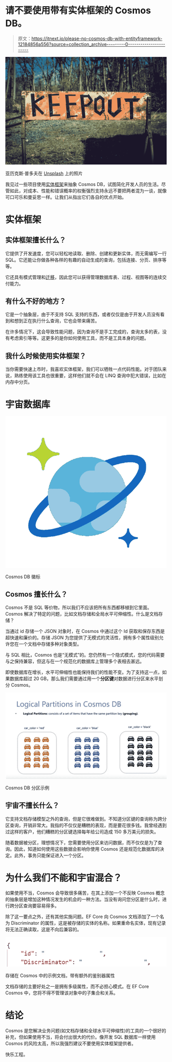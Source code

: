 # 请不要使用带有实体框架的 Cosmos DB。

> 原文：<https://itnext.io/please-no-cosmos-db-with-entityframework-12184856a556?source=collection_archive---------0----------------------->

![](img/9819641b555c0673f2a1c4d666617b90.png)

亚历克斯·普多夫在 [Unsplash](https://unsplash.com/s/photos/forbidden?utm_source=unsplash&utm_medium=referral&utm_content=creditCopyText) 上的照片

我见过一些项目使用[实体框架](https://learn.microsoft.com/en-us/ef/core/providers/cosmos/?tabs=dotnet-core-cli)来抽象 Cosmos DB，试图简化开发人员的生活。尽管如此，对成本、性能和错误概率的权衡强烈支持永远不要把两者混为一谈，就像可口可乐和曼妥思一样。让我们从指出它们各自的优点开始。

# 实体框架

## 实体框架擅长什么？

它提供了开发速度，您可以轻松地读取、删除、创建和更新实体，而无需编写一行 SQL。它还能让你做各种各样的有趣的自动生成的查询，包括连接、分页、排序等等。

它还具有模式管理和[迁移](https://learn.microsoft.com/en-us/ef/core/managing-schemas/migrations/?tabs=dotnet-core-cli)，因此您可以获得管理数据库表、过程、视图等的连续交付能力。

## 有什么不好的地方？

它是一个抽象层，由于不支持 SQL 支持的东西，或者仅仅是由于开发人员没有看到和想到正在执行什么查询，它也会带来痛苦。

在许多情况下，这会导致性能问题，因为查询不是手工完成的，查询太多的表，没有考虑索引等等。这更多的是你如何使用工具，而不是工具本身的问题。

## 我什么时候使用实体框架？

当你需要快速上市时，我喜欢实体框架，我们可以牺牲一点代码性能。对于团队来说，熟练使用该工具也很重要，这样他们就不会在 LINQ 查询中犯大错误，比如在内存中分页。

# 宇宙数据库

![](img/6c97a99f662520f3db5fc9dff9ef8d3c.png)

Cosmos DB 徽标

## Cosmos 擅长什么？

Cosmos 不是 SQL 等价物，所以我们不应该把所有东西都移植到它里面。Cosmos 解决了特定的问题，比如文档存储和全局水平可伸缩性。什么是文档存储？

当通过 id 存储一个 JSON 对象时，在 Cosmos 中通过这个 Id 获取和保存东西是超快速和廉价的。存储 JSON 为您提供了无模式的灵活性，拥有多个属性级别允许您在一个文档中存储多种对象类型。

与 SQL 相比，Cosmos 也是“无模式”的。您仍然有一个隐式模式，您的代码需要与之保持兼容，但这与在一个规范化的数据库上管理多个表相去甚远。

即使数据库在增长，水平可伸缩性也能保持我们的性能不变。为了支持这一点，如果数据库超过 20 GB，那么我们需要通过用一个**分区键**对数据进行分区来水平划分 Cosmos。

![](img/560fc78aae1854b7eac7743bb98c27d3.png)

Cosmos DB 分区示例

## 宇宙不擅长什么？

它支持文档存储模型之外的查询，但是它很难做到。不知道分区键的查询称为跨分区查询，开销非常大。我指的不仅仅是糟糕的表现，而是要花很多钱。我曾经遇到过这样的客户，他们糟糕的分区键选择每年给公司造成 150 多万美元的损失。

随着数据被分区，理想情况下，您需要使用分区来访问数据，而不仅仅是为了查询。因此，知道如何使用这些数据会影响你使用 Cosmos 还是规范化数据库的决定。此外，事务只能保证进入一个分区。

# 为什么我们不能和宇宙混合？

如果使用不当，Cosmos 会导致很多痛苦，在其上添加一个不反映 Cosmos 概念的抽象层是增加这种情况发生的机会的一种方法。当没有询问您分区是什么时，进行跨分区查询要容易得多。

除了这一要点之外，还有其他实施问题。EF Core 向 Cosmos 文档添加了一个名为 Discriminator 的属性，这是被存储的实体的名称。如果重命名实体，现有记录将无法正确读取，这是不向后兼容的。

![](img/a6bb9b9389b4106a20ccabb9ef636dbe.png)

存储在 Cosmos 中的示例文档，带有额外的鉴别器属性

文档存储的主要好处之一是拥有多级属性，而不必担心模式。在 EF Core Cosmos 中，您将不得不管理该对象中的子集合和关系。

# 结论

Cosmos 是您解决业务问题(如文档存储和全球水平可伸缩性)的工具的一个很好的补充，但如果使用不当，将会付出很大的代价。像开发 SQL 数据库一样使用 Cosmos 的风险太高，所以我强烈建议不要使用实体框架提供者。

快乐工程。